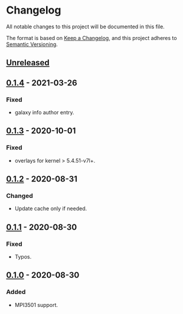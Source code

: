 # Changelog
All notable changes to this project will be documented in this file.

The format is based on [Keep a Changelog](https://keepachangelog.com/en/1.0.0/),
and this project adheres to [Semantic Versioning](https://semver.org/spec/v2.0.0.html).

## [Unreleased]

## [0.1.4] - 2021-03-26
### Fixed
- galaxy info author entry.

## [0.1.3] - 2020-10-01
### Fixed
- overlays for kernel > 5.4.51-v7l+.

## [0.1.2] - 2020-08-31
### Changed
- Update cache only if needed.

## [0.1.1] - 2020-08-30
### Fixed
- Typos.

## [0.1.0] - 2020-08-30
### Added
- MPI3501 support.

[Unreleased]: https://github.com/fedejaure/ansible-role-rpi-lcd/compare/0.1.4...develop
[0.1.4]: https://github.com/fedejaure/ansible-role-rpi-lcd/compare/0.1.3...v0.1.4
[0.1.3]: https://github.com/fedejaure/ansible-role-rpi-lcd/compare/0.1.2...0.1.3
[0.1.2]: https://github.com/fedejaure/ansible-role-rpi-lcd/compare/0.1.1...0.1.2
[0.1.1]: https://github.com/fedejaure/ansible-role-rpi-lcd/compare/0.1.0...0.1.1
[0.1.0]: https://github.com/fedejaure/ansible-role-rpi-lcd/compare/releases/tag/0.1.0
